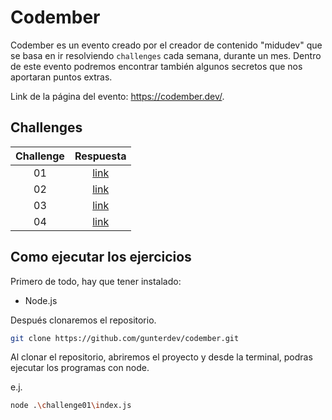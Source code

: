# Codember

Codember es un evento creado por el creador de contenido "midudev" que se basa en ir resolviendo `challenges` cada semana, durante un mes. Dentro de este evento podremos encontrar también algunos secretos que nos aportaran puntos extras.

Link de la página del evento: https://codember.dev/.

## Challenges

| Challenge |                              Respuesta                              |
| :-------: | :-----------------------------------------------------------------: |
|    01     | [link](https://github.com/gunterdev/codember/tree/main/challenge01) |
|    02     | [link](https://github.com/gunterdev/codember/tree/main/challenge02) |
|    03     | [link](https://github.com/gunterdev/codember/tree/main/challenge03) |
|    04     | [link](https://github.com/gunterdev/codember/tree/main/challenge04) |

## Como ejecutar los ejercicios

Primero de todo, hay que tener instalado:

- Node.js

Después clonaremos el repositorio.

```bash
git clone https://github.com/gunterdev/codember.git
```

Al clonar el repositorio, abriremos el proyecto y desde la terminal, podras ejecutar los programas con node.

e.j.

```bash
node .\challenge01\index.js
```
